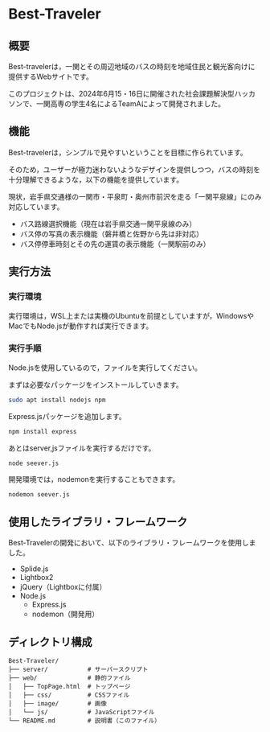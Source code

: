# Best-Traveler

## 概要

Best-travelerは，一関とその周辺地域のバスの時刻を地域住民と観光客向けに提供するWebサイトです。

このプロジェクトは、2024年6月15・16日に開催された社会課題解決型ハッカソンで、一関高専の学生4名によるTeamAによって開発されました。

## 機能

Best-travelerは，シンプルで見やすいということを目標に作られています。

そのため，ユーザーが極力迷わないようなデザインを提供しつつ，バスの時刻を十分理解できるような，以下の機能を提供しています。

現状，岩手県交通様の一関市・平泉町・奥州市前沢を走る「一関平泉線」にのみ対応しています。

- バス路線選択機能（現在は岩手県交通一関平泉線のみ）
- バス停の写真の表示機能（磐井橋と佐野から先は非対応）
- バス停停車時刻とその先の運賃の表示機能（一関駅前のみ）

## 実行方法

### 実行環境

実行環境は，WSL上または実機のUbuntuを前提としていますが，WindowsやMacでもNode.jsが動作すれば実行できます。

### 実行手順

Node.jsを使用しているので，ファイルを実行してください。

まずは必要なパッケージをインストールしていきます。

```bash
sudo apt install nodejs npm
```

Express.jsパッケージを追加します。

```bash
npm install express
```

あとはserver,jsファイルを実行するだけです。

```bash
node seever.js
```

開発環境では，nodemonを実行することもできます。

```bash
nodemon seever.js
```
## 使用したライブラリ・フレームワーク

Best-Travelerの開発において、以下のライブラリ・フレームワークを使用しました。

- Splide.js
- Lightbox2
- jQuery（Lightboxに付属）
- Node.js
  - Express.js
  - nodemon（開発用）

## ディレクトリ構成
```
Best-Traveler/
├── server/           # サーバースクリプト
├── web/              # 静的ファイル
│   ├── TopPage.html  # トップページ
│   ├── css/          # CSSファイル
│   ├── image/        # 画像
│   └── js/           # JavaScriptファイル
└── README.md         # 説明書（このファイル）
```
